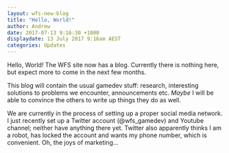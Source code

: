 ```yaml
---
layout: wfs-new-blog
title: "Hello, World!"
author: Andrew
date: 2017-07-13 9:16:30 +1000
displaydate: 13 July 2017 9:16am AEST
categories: Updates
---
```


Hello, World! The WFS site now has a blog. Currently there is nothing here, but expect more to come in the next few months.

This blog will contain the usual gamedev stuff: research, interesting solutions to problems we encounter, announcements etc. *Maybe* I will be able to convince the others to write up things they do as well.

We are currently in the process of setting up a proper social media network. I just recently set up a Twitter account (@wfs_gamedev) and Youtube channel; neither have anything there yet. Twitter also apparently thinks I am a robot, has locked the account and wants my phone number, which is convenient. Oh, the joys of marketing...